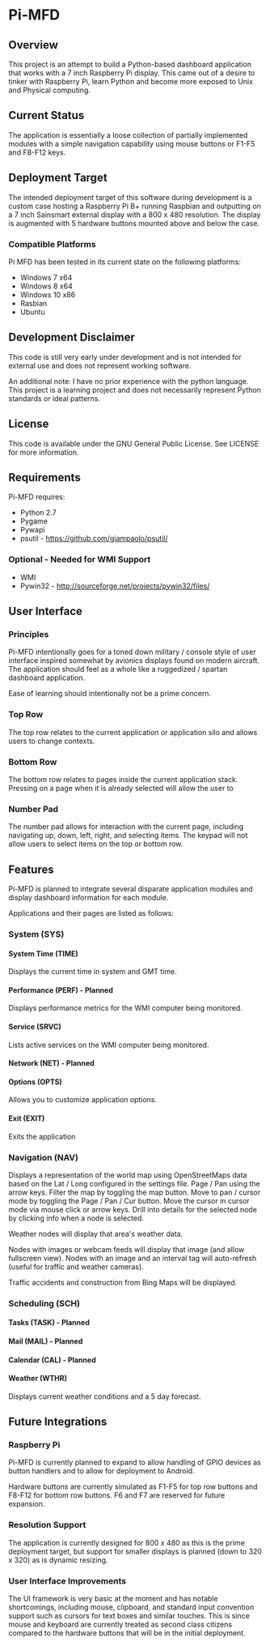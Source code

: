 # Pi-MFD

## Overview
This project is an attempt to build a Python-based dashboard application that works with a 7 inch Raspberry Pi display. 
This came out of a desire to tinker with Raspberry Pi, learn Python and become more exposed to Unix and Physical computing.

## Current Status
The application is essentially a loose collection of partially implemented modules with a simple navigation capability 
using mouse buttons or F1-F5 and F8-F12 keys.

## Deployment Target
The intended deployment target of this software during development is a custom case hosting a Raspberry Pi B+ running
Raspbian and outputting on a 7 inch Sainsmart external display with a 800 x 480 resolution. The display is augmented
with 5 hardware buttons mounted above and below the case.

### Compatible Platforms
Pi MFD has been tested in its current state on the following platforms: 

* Windows 7 x64
* Windows 8 x64
* Windows 10 x86 
* Rasbian
* Ubuntu

## Development Disclaimer
This code is still very early under development and is not intended for external use and does not represent working
software.

An additional note: I have no prior experience with the python language. This project is a learning project and does
not necessarily represent Python standards or ideal patterns.

## License
This code is available under the GNU General Public License. See LICENSE for more information. 

## Requirements
Pi-MFD requires:

* Python 2.7
* Pygame
* Pywapi
* psutil - https://github.com/giampaolo/psutil/

### Optional - Needed for WMI Support
* WMI
* Pywin32 - http://sourceforge.net/projects/pywin32/files/

## User Interface

### Principles
Pi-MFD intentionally goes for a toned down military / console style of user interface inspired somewhat by avionics
displays found on modern aircraft. The application should feel as a whole like a ruggedized / spartan dashboard application.

Ease of learning should intentionally not be a prime concern.

### Top Row
The top row relates to the current application or application silo and allows users to change contexts.

### Bottom Row
The bottom row relates to pages inside the current application stack.
Pressing on a page when it is already selected will allow the user to 

### Number Pad
The number pad allows for interaction with the current page, including navigating up, down, left, right, and selecting items.
The keypad will not allow users to select items on the top or bottom row.
    
## Features
Pi-MFD is planned to integrate several disparate application modules and display dashboard information for each module.

Applications and their pages are listed as follows:

### System (SYS)

#### System Time (TIME)
Displays the current time in system and GMT time.

#### Performance (PERF)  - Planned
Displays performance metrics for the WMI computer being monitored.

#### Service (SRVC)
Lists active services on the WMI computer being monitored.

#### Network (NET) - Planned
#### Options (OPTS)
Allows you to customize application options.

#### Exit (EXIT)
Exits the application

### Navigation (NAV)
Displays a representation of the world map using OpenStreetMaps data based on the Lat / Long configured in the settings
file. Page / Pan using the arrow keys. Filter the map by toggling the map button. Move to pan / cursor mode by toggling
the Page / Pan / Cur button. Move the cursor in cursor mode via mouse click or arrow keys. Drill into details for the
selected node by clicking info when a node is selected.

Weather nodes will display that area's weather data.

Nodes with images or webcam feeds will display that image (and allow fullscreen view). Nodes with an image and an
interval tag will auto-refresh (useful for traffic and weather cameras).

Traffic accidents and construction from Bing Maps will be displayed.

### Scheduling (SCH)
#### Tasks (TASK) - Planned
#### Mail (MAIL) - Planned
#### Calendar (CAL) - Planned
#### Weather (WTHR)
Displays current weather conditions and a 5 day forecast.

## Future Integrations

### Raspberry Pi

Pi-MFD is currently planned to expand to allow handling of GPIO devices as button handlers and to allow for deployment 
to Android.

Hardware buttons are currently simulated as F1-F5 for top row buttons and F8-F12 for bottom row buttons. F6 and F7 are
reserved for future expansion.

### Resolution Support

The application is currently designed for 800 x 480 as this is the prime deployment target, but support for smaller
displays is planned (down to 320 x 320) as is dynamic resizing.

### User Interface Improvements

The UI framework is very basic at the moment and has notable shortcomings, including mouse, clipboard, and standard
input convention support such as cursors for text boxes and similar touches. This is since mouse and keyboard are
currently treated as second class citizens compared to the hardware buttons that will be in the initial deployment.